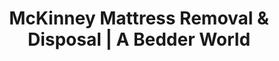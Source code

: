 ---
layout: location.njk
title: "McKinney Mattress Removal & Disposal | A Bedder World"
description: "Professional mattress removal in McKinney, Texas. Historic downtown and master-planned community specialists serving new construction, growing families, and established neighborhoods. Next-day service."
permalink: "/mattress-removal/texas/dallas/mckinney/"
city: "McKinney"
state: "Texas"
stateAbbr: "TX"
stateSlug: "texas"
parentMetro: "Dallas"
tier: 2
coordinates: 
  lat: 33.1972
  lng: -96.6397
pricing:
  startingPrice: 125
  single: 125
  queen: 155
  king: 180
  boxSpring: 30
zipCodes: ["75069", "75070", "75071", "75454"]
neighborhoods: [
  {
    "name": "Stonebridge Ranch",
    "zipCodes": ["75070"]
  },
  {
    "name": "Craig Ranch",
    "zipCodes": ["75071"]
  },
  {
    "name": "Tucker Hill",
    "zipCodes": ["75070"]
  },
  {
    "name": "Aster Park",
    "zipCodes": ["75071"]
  },
  {
    "name": "Adriatica Village",
    "zipCodes": ["75070"]
  },
  {
    "name": "Historic Downtown",
    "zipCodes": ["75069"]
  },
  {
    "name": "Kings Lake",
    "zipCodes": ["75070"]
  },
  {
    "name": "Isleworth",
    "zipCodes": ["75070"]
  },
  {
    "name": "Serenity",
    "zipCodes": ["75071"]
  },
  {
    "name": "Eldorado Heights",
    "zipCodes": ["75070"]
  },
  {
    "name": "Village of Eldorado",
    "zipCodes": ["75070"]
  },
  {
    "name": "Willow Wood",
    "zipCodes": ["75070"]
  },
  {
    "name": "Legacy Ranch",
    "zipCodes": ["75071"]
  },
  {
    "name": "Ashton Oaks",
    "zipCodes": ["75070"]
  },
  {
    "name": "Oaklyn",
    "zipCodes": ["75069"]
  }
]
nearbyCities: [
  {
    "name": "Dallas",
    "slug": "dallas",
    "distance": 32,
    "isSuburb": false
  },
  {
    "name": "Plano",
    "slug": "plano",
    "distance": 12,
    "isSuburb": true
  },
  {
    "name": "Allen",
    "slug": "allen",
    "distance": 8,
    "isSuburb": true
  }
]
reviews:
  count: 58
  featured:
    - author: "Sarah W."
      rating: 5
      text: "Builder-grade mattresses from our Craig Ranch new construction needed replacing. Team showed up right on schedule while we waited for our furniture delivery - perfect timing."
    - author: "Mike D."
      rating: 4  
      text: "HOA rules in Stonebridge Ranch can be strict about removals, but the crew handled everything by the book. No complaints from neighbors and zero mess left behind."
    - author: "Lisa H."
      rating: 5
      text: "Kids' bedroom upgrades meant four old twins taking up garage space. One quick call and they hauled all four mattresses away in a single trip - so efficient."
    - author: "James C."
      rating: 5
      text: "Our Victorian home renovation uncovered some ancient mattresses in the attic. The team was incredibly careful around our restoration work and original hardwood floors."
    - author: "Ashley R."
      rating: 4
      text: "Living in Tucker Hill means maintaining curb appeal standards. They coordinated the pickup time perfectly to avoid any neighborhood disruption - very professional approach."
    - author: "Tom K."
      rating: 5
      text: "Property management emergency at our Ashton Oaks complex. Thursday morning panic call, Friday afternoon problem solved. Tenant move-out went smoothly thanks to their quick response."

pageContent:
  heroDescription: "Next-day mattress pickup throughout McKinney, Texas. Professional removal with flexible scheduling. Over 1 million mattresses recycled nationwide - book online in 60 seconds."

  aboutService: "A Bedder World delivers specialized mattress removal throughout McKinney's rapidly expanding community with expert service for both historic neighborhoods and brand-new master-planned developments. Our comprehensive approach handles new construction cleanouts, family bedroom transitions, renovation debris, and apartment turnovers from single mattresses to complete household clearances - essential for America's 4th fastest-growing large city where 72% of housing was built since 2000. With over 1 million mattresses recycled nationwide through our eco-friendly disposal network, we serve McKinney's diverse demographics from young professionals in modern Craig Ranch condos to growing families in Stonebridge Ranch estates, Historic Downtown Victorian renovators to luxury Adriatica Village residents. Our professional teams understand McKinney's unique character: coordinating with HOA requirements in master-planned communities, respecting historic property protocols, accommodating new construction schedules, and providing service standards that match this Money Magazine 'Best Place to Live' community. McKinney's appointment-based bulk pickup system creates service gaps that our next-day availability fills perfectly, handling the 12-collection annual limit, scheduling delays, and transportation requirements that burden residents during frequent moves in this high-growth area."

  serviceAreasIntro: "Professional mattress pickup throughout McKinney's master-planned communities, historic districts, and new construction areas:"

  regulationsCompliance: "McKinney residents access Frontier Waste Solutions' appointment-only bulk pickup service allowing 12 collections annually, but face scheduling constraints requiring advance notice by noon the business day prior and size restrictions of 3.5×3×9 feet maximum. The city's system sends mattresses to landfill rather than recycling, while residents must coordinate around appointment availability and transport oversized items to NTMWD disposal facilities in Melissa with proper documentation. These limitations create particular challenges for residents in master-planned communities with strict HOA guidelines, families in new construction areas with builder-grade furniture to replace, and rental property managers who cannot use city services. Our professional service eliminates these complications with next-day scheduling that bypasses appointment systems, eco-friendly recycling that surpasses city landfill disposal, and coordination with community requirements that maintains McKinney's pristine neighborhood standards."

  environmentalImpact: "Our McKinney service diverts 85% of mattress materials from regional landfills through certified North Texas recycling networks, supporting environmental stewardship that aligns with this educated community's sustainability values. After serving master-planned developments, historic neighborhoods, new construction sites, and family relocations throughout McKinney, we've recycled 4,600 mattresses (184,000 pounds) contributing to conservation initiatives that match this Money Magazine award-winning community's environmental consciousness. This local processing reduces transportation emissions while supporting Collin County's circular economy including steel reclamation, foam reprocessing, and textile recovery that serves McKinney's diverse economy from technology companies to traditional agriculture heritage, maintaining the conservation values important to this rapidly growing yet environmentally aware community."

  howItWorksScheduling: "Family and community-friendly scheduling designed for McKinney's diverse lifestyle needs. We coordinate around new construction timelines, master-planned community protocols, family schedule demands, historic renovation projects, and the rapid move-in/move-out activity in America's 8th hottest ZIP code (75071)."

  howItWorksService: "Our team specializes in McKinney's unique combination of historic preservation and modern development. We navigate master-planned community access efficiently, coordinate with HOA requirements respectfully, handle new construction debris removal professionally, support historic property renovations carefully, and provide service standards that honor McKinney's reputation as Texas' premier family-friendly growth community."

  howItWorksDisposal: "Licensed transport to certified North Texas recycling facilities where materials support regional sustainability initiatives and Collin County's environmental goals. Steel springs and foam components contribute to the circular economy while supporting McKinney's role as a historic preservation leader and modern growth model, maintaining the environmental stewardship that helps this community earn national recognition for quality of life."

  sidebarStats:
    mattressesRemoved: "4600"


faqs:
  - question: "How quickly can you remove my mattress in McKinney?"
    answer: "We provide next-day pickup throughout McKinney including Stonebridge Ranch, Craig Ranch, Historic Downtown, Tucker Hill, Adriatica Village, and all neighborhoods from established communities to new construction areas. Online booking accommodates family schedules and community requirements."
    
  - question: "Do you work with master-planned communities and HOA requirements?"
    answer: "Absolutely. We specialize in serving McKinney's numerous master-planned developments including Stonebridge Ranch, Craig Ranch, and Tucker Hill. We understand HOA protocols, coordinate with community standards, and maintain the service quality these premium neighborhoods expect."
    
  - question: "Can you handle new construction and builder-grade furniture removal?"
    answer: "Yes, we work extensively with McKinney's booming new construction market. We coordinate with builders, handle move-in timeline requirements, and provide efficient removal of builder-grade mattresses and furniture for families upgrading their new homes."
    
  - question: "What's included in your McKinney mattress removal service?"
    answer: "Complete service includes pickup from historic homes, master-planned communities, new construction sites, apartments and condos, flexible scheduling around family and community needs, coordination with HOA and building requirements, and eco-friendly recycling through certified North Texas facilities."
    
  - question: "Do you serve both luxury developments and standard neighborhoods?"
    answer: "Definitely. We provide service throughout McKinney from luxury gated communities like Adriatica Village and Kings Lake to standard neighborhoods and apartment complexes. Our service adapts to meet the specific needs and standards of each community type."
    
  - question: "How do you handle historic properties and renovation projects?"
    answer: "We have extensive experience with McKinney's Historic Downtown district and Victorian-era properties. Our teams understand historic preservation requirements, work carefully around restoration projects, and respect the unique needs of century-old homes."
    
  - question: "Can you coordinate with apartment complexes and rental properties?"
    answer: "Yes, we work with McKinney's growing rental market including large apartment complexes and individual rental homes. We handle tenant turnovers, coordinate with property management schedules, and provide reliable service for the 35% rental housing market."
    
  - question: "What happens to mattresses after pickup in McKinney?"
    answer: "Mattresses go to certified North Texas recycling facilities where 85% of materials including steel springs, foam, and fabric are separated for reuse. This supports environmental stewardship that aligns with McKinney's award-winning community values, historic preservation ethics, and the sustainability consciousness that helps this city earn national recognition for quality of life."
---